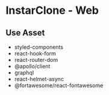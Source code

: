 # InstarClone - Web

## Use Asset

- styled-components
- react-hook-form
- react-router-dom
- @apollo/client
- graphql
- react-helmet-async
- @fortawesome/react-fontawesome
